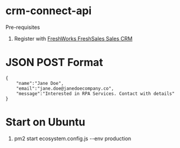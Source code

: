 # crm-connect-api

Pre-requisites
1. Register  with [FreshWorks FreshSales Sales CRM](http://bit.ly/2nkWu5p)





# JSON POST Format
```
{
	"name":"Jane Doe",
	"email":"jane.doe@janedoecompany.co",
	"message":"Interested in RPA Services. Contact with details"
}
```

# Start on Ubuntu 
1. pm2 start ecosystem.config.js --env production
